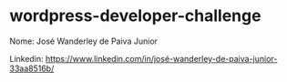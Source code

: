 # wordpress-developer-challenge

Nome: José Wanderley de Paiva Junior

Linkedin: https://www.linkedin.com/in/josé-wanderley-de-paiva-junior-33aa8516b/
